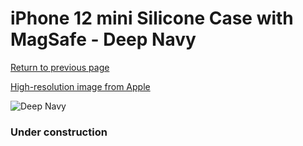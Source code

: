# iPhone 12 mini Silicone Case with MagSafe - Deep Navy

[Return to previous page](/iphone_12)

[High-resolution image from Apple](https://store.storeimages.cdn-apple.com/8756/as-images.apple.com/is/MHKU3?wid=4500&hei=4500&fmt=png)

<div style="width: 384px"><img src="/everysource/MHKU3.png" alt="Deep Navy"></div>

### Under construction

